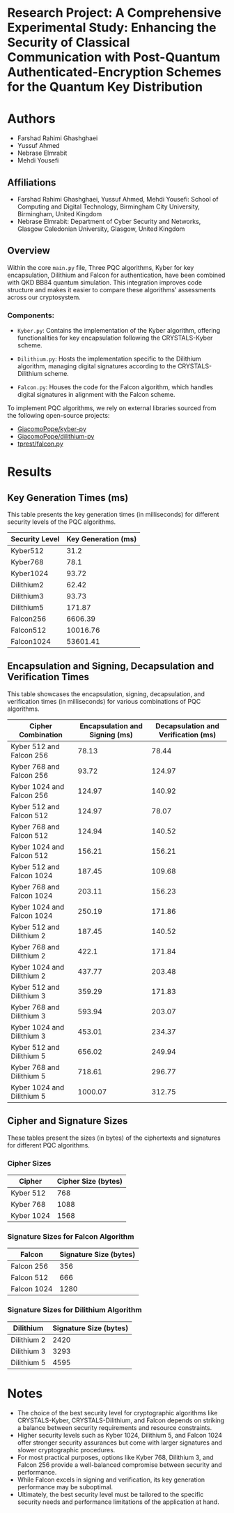 # Research Project: A Comprehensive Experimental Study: Enhancing the Security of Classical Communication with Post-Quantum Authenticated-Encryption Schemes for the Quantum Key Distribution
# Authors

- Farshad Rahimi Ghashghaei
- Yussuf Ahmed
- Nebrase Elmrabit
- Mehdi Yousefi

## Affiliations

- Farshad Rahimi Ghashghaei, Yussuf Ahmed, Mehdi Yousefi: School of Computing and Digital Technology, Birmingham City University, Birmingham, United Kingdom
- Nebrase Elmrabit: Department of Cyber Security and Networks, Glasgow Caledonian University, Glasgow, United Kingdom

## Overview

Within the core `main.py` file, Three PQC algorithms, Kyber for key encapsulation, Dilithium and Falcon for authentication, have been combined with QKD BB84 quantum simulation. This integration improves code structure and makes it easier to compare these algorithms' assessments across our cryptosystem.

### Components:

- `Kyber.py`: Contains the implementation of the Kyber algorithm, offering functionalities for key encapsulation following the CRYSTALS-Kyber scheme.

- `Dilithium.py`: Hosts the implementation specific to the Dilithium algorithm, managing digital signatures according to the CRYSTALS-Dilithium scheme.

- `Falcon.py`: Houses the code for the Falcon algorithm, which handles digital signatures in alignment with the Falcon scheme.

To implement PQC algorithms, we rely on external libraries sourced from the following open-source projects:

- [GiacomoPope/kyber-py](https://github.com/GiacomoPope/kyber-py)
- [GiacomoPope/dilithium-py](https://github.com/GiacomoPope/dilithium-py)
- [tprest/falcon.py](https://github.com/tprest/falcon.py)


# Results

## Key Generation Times (ms)

This table presents the key generation times (in milliseconds) for different security levels of the PQC algorithms.


| Security Level | Key Generation (ms) |
|----------------|----------------------|
| Kyber512       | 31.2                 |
| Kyber768       | 78.1                 |
| Kyber1024      | 93.72                |
| Dilithium2     | 62.42                |
| Dilithium3     | 93.73                |
| Dilithium5     | 171.87               |
| Falcon256      | 6606.39              |
| Falcon512      | 10016.76             |
| Falcon1024     | 53601.41             |

## Encapsulation and Signing, Decapsulation and Verification Times

This table showcases the encapsulation, signing, decapsulation, and verification times (in milliseconds) for various combinations of PQC algorithms.

| Cipher Combination          | Encapsulation and Signing (ms) | Decapsulation and Verification (ms) |
|-----------------------------|--------------------------------|-------------------------------------|
| Kyber 512 and Falcon 256    | 78.13                          | 78.44                               |
| Kyber 768 and Falcon 256    | 93.72                          | 124.97                              |
| Kyber 1024 and Falcon 256   | 124.97                         | 140.92                              |
| Kyber 512 and Falcon 512    | 124.97                         | 78.07                               |
| Kyber 768 and Falcon 512    | 124.94                         | 140.52                              |
| Kyber 1024 and Falcon 512   | 156.21                         | 156.21                              |
| Kyber 512 and Falcon 1024   | 187.45                         | 109.68                              |
| Kyber 768 and Falcon 1024   | 203.11                         | 156.23                              |
| Kyber 1024 and Falcon 1024  | 250.19                         | 171.86                              |
| Kyber 512 and Dilithium 2   | 187.45                         | 140.52                              |
| Kyber 768 and Dilithium 2   | 422.1                          | 171.84                              |
| Kyber 1024 and Dilithium 2  | 437.77                         | 203.48                              |
| Kyber 512 and Dilithium 3   | 359.29                         | 171.83                              |
| Kyber 768 and Dilithium 3   | 593.94                         | 203.07                              |
| Kyber 1024 and Dilithium 3  | 453.01                         | 234.37                              |
| Kyber 512 and Dilithium 5   | 656.02                         | 249.94                              |
| Kyber 768 and Dilithium 5   | 718.61                         | 296.77                              |
| Kyber 1024 and Dilithium 5  | 1000.07                        | 312.75                              |

## Cipher and Signature Sizes

These tables present the sizes (in bytes) of the ciphertexts and signatures for different PQC algorithms.

### Cipher Sizes

| Cipher    | Cipher Size (bytes) |
|-----------|----------------------|
| Kyber 512 | 768                  |
| Kyber 768 | 1088                 |
| Kyber 1024| 1568                 |

### Signature Sizes for Falcon Algorithm

| Falcon    | Signature Size (bytes) |
|-----------|-------------------------|
| Falcon 256| 356                     |
| Falcon 512| 666                     |
| Falcon 1024| 1280                   |

### Signature Sizes for Dilithium Algorithm

| Dilithium | Signature Size (bytes) |
|-----------|-------------------------|
| Dilithium 2 | 2420                  |
| Dilithium 3 | 3293                  |
| Dilithium 5 | 4595                  |

# Notes

- The choice of the best security level for cryptographic algorithms like CRYSTALS-Kyber, CRYSTALS-Dilithium, and Falcon depends on striking a balance between security requirements and resource constraints.
- Higher security levels such as Kyber 1024, Dilithium 5, and Falcon 1024 offer stronger security assurances but come with larger signatures and slower cryptographic procedures.
- For most practical purposes, options like Kyber 768, Dilithium 3, and Falcon 256 provide a well-balanced compromise between security and performance.
- While Falcon excels in signing and verification, its key generation performance may be suboptimal.
- Ultimately, the best security level must be tailored to the specific security needs and performance limitations of the application at hand.

